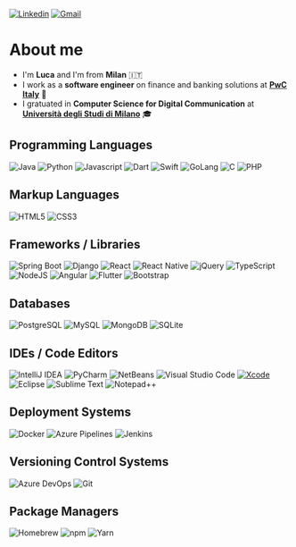 [![Linkedin](https://img.shields.io/badge/Linkedin-%230077B5.svg?logo=linkedin&logoColor=white)](https://www.linkedin.com/in/lucaarmetta/)
[![Gmail](https://img.shields.io/badge/Gmail-D14836?logo=gmail&logoColor=white)](mailto:armetta.luca@gmail.com)

# About me

<ul>
  <li>I'm <b>Luca</b> and I'm from <b>Milan</b> 🇮🇹</li>
  <li>I work as a <b>software engineer</b> on finance and banking solutions at <a href="https://www.pwc.com/it/it.html"><b>PwC Italy</b></a> 💼</li>
  <li>I gratuated in <b>Computer Science for Digital Communication</b> at <a href="https://www.unimi.it/"><b>Università degli Studi di Milano</b></a> 🎓</li>
</ul>

## Programming Languages

![Java](https://img.shields.io/badge/Java-%23ED8B00.svg?logo=openjdk&logoColor=white)
![Python](https://img.shields.io/badge/Python-3776AB?logo=python&logoColor=fff)
![Javascript](https://img.shields.io/badge/JavaScript-F7DF1E?logo=javascript&logoColor=000)
![Dart](https://img.shields.io/badge/Dart-%230175C2.svg?logo=dart&logoColor=white)
![Swift](https://img.shields.io/badge/Swift-F54A2A?logo=swift&logoColor=white)
![GoLang](https://img.shields.io/badge/Go-%2300ADD8.svg?&logo=go&logoColor=white)
![C](https://img.shields.io/badge/C-00599C?logo=c&logoColor=white)
![PHP](https://img.shields.io/badge/php-%23777BB4.svg?&logo=php&logoColor=white)

## Markup Languages

![HTML5](https://img.shields.io/badge/HTML-%23E34F26.svg?logo=html5&logoColor=white)
![CSS3](https://img.shields.io/badge/CSS-1572B6?logo=css3&logoColor=fff)

## Frameworks / Libraries

![Spring Boot](https://img.shields.io/badge/Spring%20Boot-6DB33F?logo=springboot&logoColor=fff)
![Django](https://img.shields.io/badge/django-%23092E20.svg?style=for-the-badge&logo=django&logoColor=white)
![React](https://img.shields.io/badge/React-%2320232a.svg?logo=react&logoColor=%2361DAFB)
![React Native](https://img.shields.io/badge/React_Native-%2320232a.svg?logo=react&logoColor=%2361DAFB)
![jQuery](https://img.shields.io/badge/jQuery-0769AD?logo=jquery&logoColor=fff)
![TypeScript](https://img.shields.io/badge/TypeScript-3178C6?logo=typescript&logoColor=fff)
![NodeJS](https://img.shields.io/badge/Node.js-6DA55F?logo=node.js&logoColor=white)
![Angular](https://img.shields.io/badge/Angular-%23DD0031.svg?logo=angular&logoColor=white)
![Flutter](https://img.shields.io/badge/Flutter-02569B?logo=flutter&logoColor=fff)
![Bootstrap](https://img.shields.io/badge/Bootstrap-7952B3?logo=bootstrap&logoColor=fff)

## Databases

![PostgreSQL](https://img.shields.io/badge/Postgres-%23316192.svg?logo=postgresql&logoColor=white)
![MySQL](https://img.shields.io/badge/MySQL-4479A1?logo=mysql&logoColor=fff)
![MongoDB](https://img.shields.io/badge/MongoDB-%234ea94b.svg?logo=mongodb&logoColor=white)
![SQLite](https://img.shields.io/badge/SQLite-%2307405e.svg?logo=sqlite&logoColor=white)

## IDEs / Code Editors

![IntelliJ IDEA](https://img.shields.io/badge/IntelliJIDEA-000000.svg?logo=intellij-idea&logoColor=white)
![PyCharm](https://img.shields.io/badge/PyCharm-000000?logo=PyCharm&logoColor=white)
![NetBeans](https://img.shields.io/badge/NetBeans%20IDE-1B6AC6.svg?logo=apache-netbeans-ide&logoColor=white)
![Visual Studio Code](https://custom-icon-badges.demolab.com/badge/Visual%20Studio%20Code-0078d7.svg?logo=vsc&logoColor=white)
[![Xcode](https://img.shields.io/badge/Xcode-007ACC?logo=Xcode&logoColor=white)](#)
![Eclipse](https://img.shields.io/badge/Eclipse-FE7A16.svg?logo=Eclipse&logoColor=white)
![Sublime Text](https://img.shields.io/badge/Sublime%20Text-%23575757.svg?logo=sublime-text&logoColor=important)
![Notepad++](https://img.shields.io/badge/Notepad++-90E59A.svg?&logo=notepad%2b%2b&logoColor=black)

## Deployment Systems

![Docker](https://img.shields.io/badge/Docker-2496ED?logo=docker&logoColor=fff)
![Azure Pipelines](https://img.shields.io/badge/Azure%20Pipelines-2560E0?logo=azurepipelines&logoColor=fff)
![Jenkins](https://img.shields.io/badge/Jenkins-D24939?logo=jenkins&logoColor=fff)

## Versioning Control Systems

![Azure DevOps](https://img.shields.io/badge/Azure%20DevOps-0078D7?logo=azuredevops&logoColor=fff)
![Git](https://img.shields.io/badge/Git-F05032?logo=git&logoColor=fff)

## Package Managers

![Homebrew](https://img.shields.io/badge/Homebrew-FBB040?logo=homebrew&logoColor=fff)
![npm](https://img.shields.io/badge/npm-CB3837?logo=npm&logoColor=fff)
![Yarn](https://img.shields.io/badge/Yarn-2C8EBB?logo=yarn&logoColor=fff)
